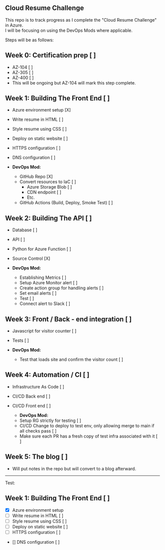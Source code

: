 ## Cloud Resume Challenge 
This repo is to track progress as I complete the "Cloud Resume Challenge" in Azure.\
I will be focusing on using the DevOps Mods where applicable. 

Steps will be as follows: 

## Week 0: Certification prep [ ] 
  * AZ-104 [ ]
  * AZ-305 [ ]
  * AZ-400 [ ]
  * This will be ongoing but AZ-104 will mark this step complete. 

## Week 1: Building The Front End [ ]
  * Azure environment setup [X]
  * Write resume in HTML [ ]
  * Style resume using CSS [ ]
  * Deploy on static website [ ]
  * HTTPS configuration  [ ]
  * DNS configuration [ ]

  * **DevOps Mod:**
    * GitHub Repo [X]
    * Convert resources to IaC [ ]
      * Azure Storage Blob [ ]
      * CDN endpoint [ ]
      * Etc.
    * GitHub Actions (Build, Deploy, Smoke Test) [ ] 

## Week 2: Building The API [ ]
  * Database [ ]
  * API [ ]
  * Python for Azure Function [ ]
  * Source Control [X]

  * **DevOps Mod:**
    * Establishing Metrics [ ]
    * Setup Azure Monitor alert [ ]
    * Create action group for handling alerts [ ]
    * Set email alerts [ ]
    * Test [ ]
    * Connect alert to Slack [ ]

## Week 3: Front / Back - end integration [ ]
  * Javascript for visitor counter [ ]
  * Tests  [ ]

  * **DevOps Mod:**
    * Test that loads site and confirm the visitor count [ ]

## Week 4: Automation / CI [ ] 
  * Infrastructure As Code [ ]
  * CI/CD Back end [ ]
  * CI/CD Front end [ ]

    * **DevOps Mod:**
    * Setup RG strictly for testing [ ]
    * CI/CD Change to deploy to test env, only allowing merge to main if all checks pass [ ]
    * Make sure each PR has a fresh copy of test infra associated with it [ ]

## Week 5: The blog [ ]
  * Will put notes in the repo but will convert to a blog afterward.

  ----------

  Test:

## Week 1: Building The Front End [ ]
  - [X] Azure environment setup 
  - [ ] Write resume in HTML [ ]
  - [ ] Style resume using CSS [ ]
  - [ ] Deploy on static website [ ]
  - [ ] HTTPS configuration  [ ]
  * [] DNS configuration [ ]



  

